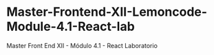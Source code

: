 # Master-Frontend-XII-Lemoncode-Module-4.1-React-lab
 Master Front End XII - Módulo 4.1 - React Laboratorio
